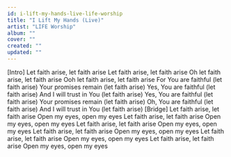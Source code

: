 ```yaml
---
id: i-lift-my-hands-live-life-worship
title: "I Lift My Hands (Live)"
artist: "LIFE Worship"
album: ""
cover: ""
created: ""
updated: ""
---
```


[Intro]
Let faith arise, let faith arise
Let faith arise, let faith arise
Oh let faith arise, let faith arise
Ooh let faith arise, let faith arise
For You are faithful (let faith arise)
Your promises remain (let faith arise)
Yes, You are faithful (let faith arise)
And I will trust in You (let faith arise)
Yes, You are faithful (let faith arise)
Your promises remain (let faith arise)
Oh, You are faithful (let faith arise)
And I will trust in You (let faith arise)
[Bridge]
Let faith arise, let faith arise
Open my eyes, open my eyes
Let faith arise, let faith arise
Open my eyes, open my eyes
Let faith arise, let faith arise
Open my eyes, open my eyes
Let faith arise, let faith arise
Open my eyes, open my eyes
Let faith arise, let faith arise
Open my eyes, open my eyes
Let faith arise, let faith arise
Open my eyes, open my eyes